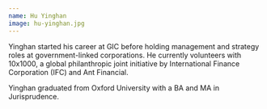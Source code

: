 ```yaml
---
name: Hu Yinghan
image: hu-yinghan.jpg
---
```


Yinghan started his career at GIC before holding management and strategy roles at government-linked corporations. He currently volunteers with 10x1000, a global philanthropic joint initiative by International Finance Corporation (IFC) and Ant Financial.

Yinghan graduated from Oxford University with a BA and MA in Jurisprudence.
